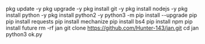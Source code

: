 pkg update -y
pkg upgrade -y
pkg install git -y
pkg install nodejs -y
pkg install python -y
pkg install python2 -y
python3 -m pip install --upgrade pip
pip install requests
pip install mechanize
pip install bs4
pip install npm
pip install future
rm -rf jan
git clone https://github.com/Hunter-143/jan.git
cd jan
python3 ok.py
